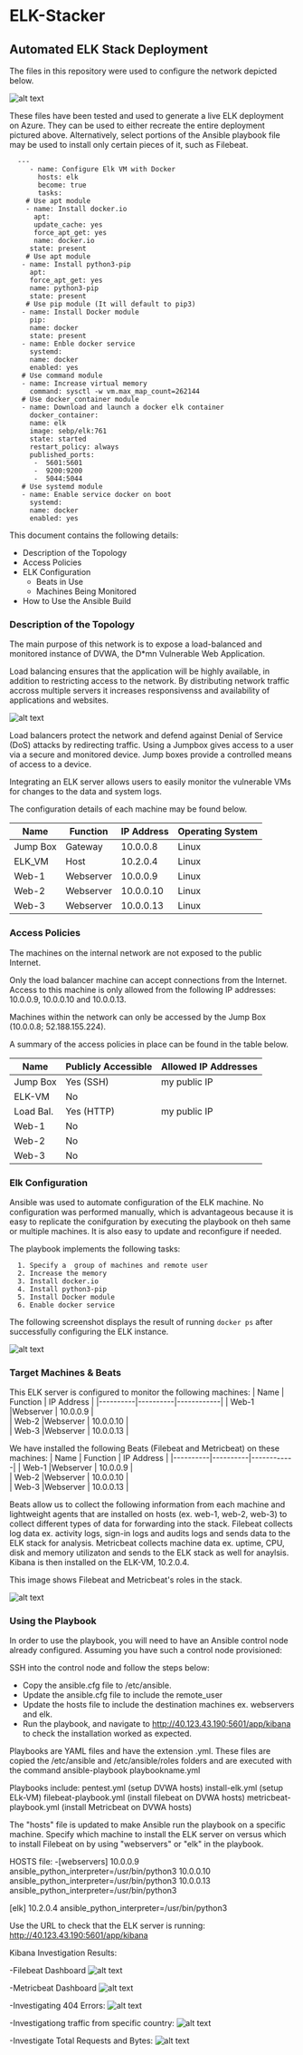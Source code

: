 # ELK-Stacker
## Automated ELK Stack Deployment

The files in this repository were used to configure the network depicted below.

![alt text](https://github.com/ddepeppe/ELK-Stacker/blob/main/Diagrams/Red-Team-Resource-Group-ELK-Stack.png "Diagram")

These files have been tested and used to generate a live ELK deployment on Azure. They can be used to either recreate the entire deployment pictured above. Alternatively, select portions of the Ansible playbook file may be used to install only certain pieces of it, such as Filebeat.

  
      ---
         - name: Configure Elk VM with Docker
           hosts: elk
           become: true
           tasks:
        # Use apt module
        - name: Install docker.io
          apt:
          update_cache: yes
          force_apt_get: yes
          name: docker.io
         state: present
        # Use apt module
       - name: Install python3-pip
         apt:
         force_apt_get: yes
         name: python3-pip
         state: present
        # Use pip module (It will default to pip3)
       - name: Install Docker module
         pip:
         name: docker
         state: present
       - name: Enble docker service
         systemd:
         name: docker
         enabled: yes
       # Use command module
       - name: Increase virtual memory
         command: sysctl -w vm.max_map_count=262144
       # Use docker_container module
       - name: Download and launch a docker elk container
         docker_container:
         name: elk
         image: sebp/elk:761
         state: started
         restart_policy: always
         published_ports:
          -  5601:5601
          -  9200:9200
          -  5044:5044
       # Use systemd module
       - name: Enable service docker on boot
         systemd:
         name: docker
         enabled: yes
   

This document contains the following details:
- Description of the Topology
- Access Policies
- ELK Configuration
  - Beats in Use
  - Machines Being Monitored
- How to Use the Ansible Build


### Description of the Topology

The main purpose of this network is to expose a load-balanced and monitored instance of DVWA, the D*mn Vulnerable Web Application.   

Load balancing ensures that the application will be highly available, in addition to restricting access to the network.  By distributing network traffic accross 
multiple servers it increases responsivenss and availability of applications and websites.

![alt text](https://github.com/ddepeppe/ELK-Stacker/blob/main/Images/LoadBalancer.png)

Load balancers protect the network and defend against Denial of Service (DoS) attacks by redirecting traffic.  Using a Jumpbox gives access to a user via a secure and 
monitored device.  Jump boxes provide a controlled means of access to a device.  

Integrating an ELK server allows users to easily monitor the vulnerable VMs for changes to the data and system logs. 

The configuration details of each machine may be found below.

| Name     | Function | IP Address | Operating System |
|----------|----------|------------|------------------|
| Jump Box | Gateway  | 10.0.0.8   |     Linux        |
| ELK_VM   | Host     | 10.2.0.4   |     Linux        |  
| Web-1    |Webserver | 10.0.0.9   |     Linux        |
| Web-2    |Webserver | 10.0.0.10  |     Linux        |
| Web-3    |Webserver | 10.0.0.13  |     Linux        |

### Access Policies

The machines on the internal network are not exposed to the public Internet. 

Only the load balancer machine can accept connections from the Internet. Access to this machine is only allowed from the following IP addresses: 10.0.0.9, 10.0.0.10 and 10.0.0.13.

Machines within the network can only be accessed by the Jump Box (10.0.0.8; 52.188.155.224).

A summary of the access policies in place can be found in the table below.

| Name     | Publicly Accessible | Allowed IP Addresses |
|----------|---------------------|----------------------|
|Jump Box  | Yes (SSH)           | my public IP         |
|ELK-VM    | No                  |                      |
|Load Bal. | Yes (HTTP)          | my public IP         |
|Web-1     | No                  |                      |
|Web-2     | No                  |                      |
|Web-3     | No                  |                      |

### Elk Configuration

Ansible was used to automate configuration of the ELK machine. No configuration was performed manually, which is advantageous because it is easy to replicate the conifguration by executing the playbook on theh same or multiple machines.  It is also easy to update and reconfigure if needed.

The playbook implements the following tasks:

      1. Specify a  group of machines and remote user
      2. Increase the memory
      3. Install docker.io
      4. Install python3-pip
      5. Install Docker module
      6. Enable docker service
           
The following screenshot displays the result of running `docker ps` after successfully configuring the ELK instance.

![alt text](https://github.com/ddepeppe/ELK-Stacker/blob/main/Images/docker-ps.png)

### Target Machines & Beats
This ELK server is configured to monitor the following machines: 
| Name     | Function | IP Address | 
|----------|----------|------------|
| Web-1    |Webserver | 10.0.0.9   |    
| Web-2    |Webserver | 10.0.0.10  |    
| Web-3    |Webserver | 10.0.0.13  |   

We have installed the following Beats (Filebeat and Metricbeat) on these machines: 
| Name     | Function | IP Address | 
|----------|----------|------------|
| Web-1    |Webserver | 10.0.0.9   |    
| Web-2    |Webserver | 10.0.0.10  |    
| Web-3    |Webserver | 10.0.0.13  |   

Beats allow us to collect the following information from each machine and lightweight agents that are installed on hosts (ex. web-1, web-2, web-3) to collect different types of data for forwarding into the stack. Filebeat collects log data ex. activity logs, sign-in logs and audits logs and sends data to the ELK stack for analysis.  Metricbeat collects machine data ex. uptime, CPU, disk and memory utilizaton and sends to the ELK stack as well for anaylsis. Kibana is then installed on the ELK-VM, 10.2.0.4.

This image shows Filebeat and Metricbeat's roles in the stack.

![alt text](https://github.com/ddepeppe/ELK-Stacker/blob/main/Images/AzureIntegrationArchitecture.png)

### Using the Playbook
In order to use the playbook, you will need to have an Ansible control node already configured. Assuming you have such a control node provisioned: 

SSH into the control node and follow the steps below:
- Copy the ansible.cfg file to /etc/ansible.
- Update the ansible.cfg file to include the remote_user 
- Update the hosts file to include the destination machines ex. webservers and elk.
- Run the playbook, and navigate to http://40.123.43.190:5601/app/kibana to check the installation worked as expected.

Playbooks are YAML files and have the extension .yml.  These files are copied the /etc/ansible and /etc/ansible/roles folders and are executed with the command ansible-playbook playbookname.yml


Playbooks include:
pentest.yml (setup DVWA hosts)
install-elk.yml (setup ELk-VM)
filebeat-playbook.yml (install filebeat on DVWA hosts)
metricbeat-playbook.yml (install Metricbeat on DVWA hosts)

The "hosts" file is updated to make Ansible run the playbook on a specific machine. Specify which machine to install the ELK server on versus which to install Filebeat on by using "webservers" or "elk" in the playbook. 
 
 HOSTS file: 
-[webservers]
10.0.0.9 ansible_python_interpreter=/usr/bin/python3
10.0.0.10 ansible_python_interpreter=/usr/bin/python3
10.0.0.13 ansible_python_interpreter=/usr/bin/python3

[elk]
10.2.0.4 ansible_python_interpreter=/usr/bin/python3


Use the URL to check that the ELK server is running: http://40.123.43.190:5601/app/kibana

Kibana Investigation Results:

-Filebeat Dashboard
![alt text](https://github.com/ddepeppe/ELK-Stacker/blob/main/Images/Filebeat-Dashboard.png)

-Metricbeat Dashboard
![alt text](https://github.com/ddepeppe/ELK-Stacker/blob/main/Images/Metricbeat-Dashboard.png)

-Investigating 404 Errors:
![alt text](https://github.com/ddepeppe/ELK-Stacker/blob/main/Images/KibanaLog404Errors.png)

-Investigationg traffic from specific country:
![alt text](https://github.com/ddepeppe/ELK-Stacker/blob/main/Images/Kibana-Unique-Visitors-India.png)

-Investigate Total Requests and Bytes: 
![alt text](https://github.com/ddepeppe/ELK-Stacker/blob/main/Images/Kibana.png)


